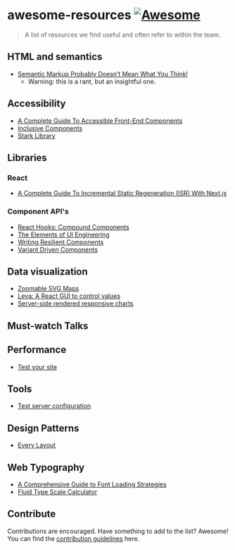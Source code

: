 # awesome-resources [![Awesome](https://awesome.re/badge.svg)](https://awesome.re)

> A list of resources we find useful and often refer to within the team.

## HTML and semantics

- [Semantic Markup Probably Doesn’t Mean What You Think!](https://levelup.gitconnected.com/semantic-markup-probably-doesnt-mean-what-you-think-9e44d2439b18)
  - Warning: this is a rant, but an insightful one. 

## Accessibility

- [A Complete Guide To Accessible Front-End Components](https://www.smashingmagazine.com/2021/03/complete-guide-accessible-front-end-components/)
- [Inclusive Components](https://inclusive-components.design/)
- [Stark Library](https://www.getstark.co/library/)

## Libraries

### React
- [A Complete Guide To Incremental Static Regeneration (ISR) With Next.js](https://www.smashingmagazine.com/2021/04/incremental-static-regeneration-nextjs/)

### Component API's

- [React Hooks: Compound Components](https://kentcdodds.com/blog/compound-components-with-react-hooks)
- [The Elements of UI Engineering](https://overreacted.io/the-elements-of-ui-engineering/)
- [Writing Resilient Components](https://overreacted.io/writing-resilient-components/)
- [Variant Driven Components](https://ped.ro/blog/variant-driven-components)

## Data visualization
- [Zoomable SVG Maps](https://codesandbox.io/s/zooming-svg-maps-ointi)
- [Leva: A React GUI to control values](https://github.com/pmndrs/leva)
- [Server-side rendered responsive charts](https://dev.to/richharris/a-new-technique-for-making-responsive-javascript-free-charts-gmp)

## Must-watch Talks

## Performance
- [Test your site](https://web.dev/measure/)

## Tools
- [Test server configuration](https://internet.nl/)

## Design Patterns

- [Every Layout](https://every-layout.dev/)

## Web Typography

- [A Comprehensive Guide to Font Loading Strategies](https://www.zachleat.com/web/comprehensive-webfonts/)
- [Fluid Type Scale Calculator](https://utopia.fyi/type/calculator/)

## Contribute

Contributions are encouraged. Have something to add to the list? Awesome! You can find the [contribution guidelines](contributing.md) here.
